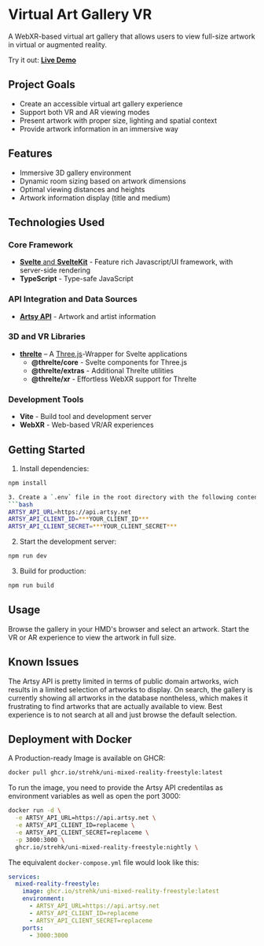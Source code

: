 # Virtual Art Gallery VR

A WebXR-based virtual art gallery that allows users to view full-size artwork in virtual or augmented reality.

Try it out: [**Live Demo**](https://mr.strehk.eu)

## Project Goals

- Create an accessible virtual art gallery experience
- Support both VR and AR viewing modes
- Present artwork with proper size, lighting and spatial context
- Provide artwork information in an immersive way

## Features

- Immersive 3D gallery environment
- Dynamic room sizing based on artwork dimensions
- Optimal viewing distances and heights
- Artwork information display (title and medium)

## Technologies Used

### Core Framework
- [**Svelte** and **SvelteKit**](https://svelte.dev/) - Feature rich Javascript/UI framework, with server-side rendering
- **TypeScript** - Type-safe JavaScript

### API Integration and Data Sources
- [**Artsy API**](https://developers.artsy.net/) - Artwork and artist information

### 3D and VR Libraries
- [**threlte**](https://threlte.xyz/) – A [Three.js](https://threejs.org/)-Wrapper for Svelte applications
  - **@threlte/core** - Svelte components for Three.js
  - **@threlte/extras** - Additional Threlte utilities
  - **@threlte/xr** - Effortless WebXR support for Threlte

### Development Tools
- **Vite** - Build tool and development server
- **WebXR** - Web-based VR/AR experiences

## Getting Started

1. Install dependencies:
```bash
npm install

3. Create a `.env` file in the root directory with the following content:
```bash
ARTSY_API_URL=https://api.artsy.net
ARTSY_API_CLIENT_ID=***YOUR_CLIENT_ID***
ARTSY_API_CLIENT_SECRET=***YOUR_CLIENT_SECRET***
```

2. Start the development server:
```bash
npm run dev
```

3. Build for production:
```bash
npm run build
```

## Usage

Browse the gallery in your HMD's browser and select an artwork. Start the VR or AR experience to view the artwork in full size.

## Known Issues

The Artsy API is pretty limited in terms of public domain artworks, wich results in a limited selection of artworks to display. On search, the gallery is currently showing all artworks in the database nontheless, which makes it frustrating to find artworks that are actually available to view. Best experience is to not search at all and just browse the default selection.

## Deployment with Docker

A Production-ready Image is available on GHCR:
```bash
docker pull ghcr.io/strehk/uni-mixed-reality-freestyle:latest
```

To run the image, you need to provide the Artsy API credentilas as environment variables as well as open the port 3000:
```bash
docker run -d \
  -e ARTSY_API_URL=https://api.artsy.net \
  -e ARTSY_API_CLIENT_ID=replaceme \
  -e ARTSY_API_CLIENT_SECRET=replaceme \
  -p 3000:3000 \
  ghcr.io/strehk/uni-mixed-reality-freestyle:nightly \
```

The equivalent `docker-compose.yml` file would look like this:
```yaml
services:
  mixed-reality-freestyle:
    image: ghcr.io/strehk/uni-mixed-reality-freestyle:latest
    environment:
      - ARTSY_API_URL=https://api.artsy.net
      - ARTSY_API_CLIENT_ID=replaceme
      - ARTSY_API_CLIENT_SECRET=replaceme
    ports:
      - 3000:3000
```